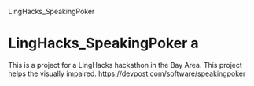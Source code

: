  LingHacks_SpeakingPoker
# LingHacks_SpeakingPoker a
This is a project for a LingHacks hackathon in the Bay Area.
This project helps the visually impaired.
https://devpost.com/software/speakingpoker
